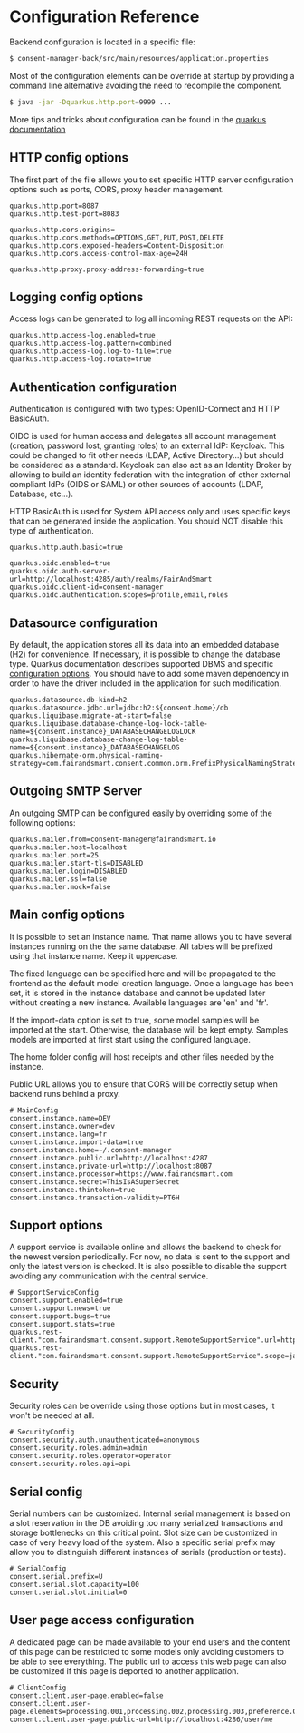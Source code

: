 # Configuration Reference

Backend configuration is located in a specific file:

```bash
$ consent-manager-back/src/main/resources/application.properties
```

Most of the configuration elements can be override at startup by providing a command line alternative avoiding the need to recompile the component.

```bash
$ java -jar -Dquarkus.http.port=9999 ...
```

More tips and tricks about configuration can be found in the [quarkus documentation](https://quarkus.io/docs/config#overriding-properties-at-runtime)

## HTTP config options

The first part of the file allows you to set specific HTTP server configuration options such as ports, CORS, proxy header management.

```properties title="consent-manager-back/src/main/resources/application.properties"
quarkus.http.port=8087
quarkus.http.test-port=8083

quarkus.http.cors.origins=
quarkus.http.cors.methods=OPTIONS,GET,PUT,POST,DELETE
quarkus.http.cors.exposed-headers=Content-Disposition
quarkus.http.cors.access-control-max-age=24H

quarkus.http.proxy.proxy-address-forwarding=true
```

## Logging config options

Access logs can be generated to log all incoming REST requests on the API:

```properties title="consent-manager-back/src/main/resources/application.properties"
quarkus.http.access-log.enabled=true
quarkus.http.access-log.pattern=combined
quarkus.http.access-log.log-to-file=true
quarkus.http.access-log.rotate=true
```

## Authentication configuration

Authentication is configured with two types: OpenID-Connect and HTTP BasicAuth.

OIDC is used for human access and delegates all account management (creation, password lost, granting roles) to an external IdP: Keycloak. This could be changed to fit other needs (LDAP, Active Directory...) but should be considered as a standard. Keycloak can also act as an Identity Broker by allowing to build an identity federation with the integration of other external compliant IdPs (OIDS or SAML) or other sources of accounts (LDAP, Database, etc...).

HTTP BasicAuth is used for System API access only and uses specific keys that can be generated inside the application. You should NOT disable this type of authentication.

```properties title="consent-manager-back/src/main/resources/application.properties"
quarkus.http.auth.basic=true

quarkus.oidc.enabled=true
quarkus.oidc.auth-server-url=http://localhost:4285/auth/realms/FairAndSmart
quarkus.oidc.client-id=consent-manager
quarkus.oidc.authentication.scopes=profile,email,roles
```

## Datasource configuration

By default, the application stores all its data into an embedded database (H2) for convenience. If necessary, it is possible to change the database type. Quarkus documentation describes supported DBMS and specific [configuration options](https://quarkus.io/docs/datasource). You should have to add some maven dependency in order to have the driver included in the application for such modification.

```properties title="consent-manager-back/src/main/resources/application.properties"
quarkus.datasource.db-kind=h2
quarkus.datasource.jdbc.url=jdbc:h2:${consent.home}/db
quarkus.liquibase.migrate-at-start=false
quarkus.liquibase.database-change-log-lock-table-name=${consent.instance}_DATABASECHANGELOGLOCK
quarkus.liquibase.database-change-log-table-name=${consent.instance}_DATABASECHANGELOG
quarkus.hibernate-orm.physical-naming-strategy=com.fairandsmart.consent.common.orm.PrefixPhysicalNamingStrategy
```

## Outgoing SMTP Server

An outgoing SMTP can be configured easily by overriding some of the following options:

```properties title="consent-manager-back/src/main/resources/application.properties"
quarkus.mailer.from=consent-manager@fairandsmart.io
quarkus.mailer.host=localhost
quarkus.mailer.port=25
quarkus.mailer.start-tls=DISABLED
quarkus.mailer.login=DISABLED
quarkus.mailer.ssl=false
quarkus.mailer.mock=false
```

## Main config options

It is possible to set an instance name. That name allows you to have several instances running on the the same database. All tables will be prefixed using that instance name. Keep it uppercase.

The fixed language can be specified here and will be propagated to the frontend as the default model creation language. Once a language has been set, it is stored in the instance database and cannot be updated later without creating a new instance. Available languages are 'en' and 'fr'.

If the import-data option is set to true, some model samples will be imported at the start. Otherwise, the database will be kept empty. Samples models are imported at first start using the configured language.

The home folder config will host receipts and other files needed by the instance.

Public URL allows you to ensure that CORS will be correctly setup when backend runs behind a proxy.

```properties title="consent-manager-back/src/main/resources/application.properties"
# MainConfig
consent.instance.name=DEV
consent.instance.owner=dev
consent.instance.lang=fr
consent.instance.import-data=true
consent.instance.home=~/.consent-manager
consent.instance.public.url=http://localhost:4287
consent.instance.private-url=http://localhost:8087
consent.instance.processor=https://www.fairandsmart.com
consent.instance.secret=ThisIsASuperSecret
consent.instance.thintoken=true
consent.instance.transaction-validity=PT6H
```

## Support options

A support service is available online and allows the backend to check for the newest version periodically. For now, no data is sent to the support and only the latest version is checked. It is also possible to disable the support avoiding any communication with the central service.

```properties title="consent-manager-back/src/main/resources/application.properties"
# SupportServiceConfig
consent.support.enabled=true
consent.support.news=true
consent.support.bugs=true
consent.support.stats=true
quarkus.rest-client."com.fairandsmart.consent.support.RemoteSupportService".url=https://hub.fairandsmart.com/
quarkus.rest-client."com.fairandsmart.consent.support.RemoteSupportService".scope=javax.inject.Singleton
```

## Security

Security roles can be override using those options but in most cases, it won't be needed at all.

```properties title="consent-manager-back/src/main/resources/application.properties"
# SecurityConfig
consent.security.auth.unauthenticated=anonymous
consent.security.roles.admin=admin
consent.security.roles.operator=operator
consent.security.roles.api=api
```

## Serial config

Serial numbers can be customized. Internal serial management is based on a slot reservation in the DB avoiding too many serialized transactions and storage bottlenecks on this critical point. Slot size can be customized in case of very heavy load of the system. Also a specific serial prefix may allow you to distinguish different instances of serials (production or tests).

```properties title="consent-manager-back/src/main/resources/application.properties"
# SerialConfig
consent.serial.prefix=U
consent.serial.slot.capacity=100
consent.serial.slot.initial=0
```

## User page access configuration

A dedicated page can be made available to your end users and the content of this page can be restricted to some models only avoiding customers to be able to see everything. The public url to access this web page can also be customized if this page is deported to another application.

```properties title="consent-manager-back/src/main/resources/application.properties"
# ClientConfig
consent.client.user-page.enabled=false
consent.client.user-page.elements=processing.001,processing.002,processing.003,preference.001,preference.002,preference.003,preference.004
consent.client.user-page.public-url=http://localhost:4286/user/me
```
